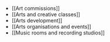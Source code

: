 - [[Art commissions]]
- [[Arts  and creative classes]]
- [[Arts development]]
- [[Arts organisations and events]]
- [[Music rooms and recording studios]]
